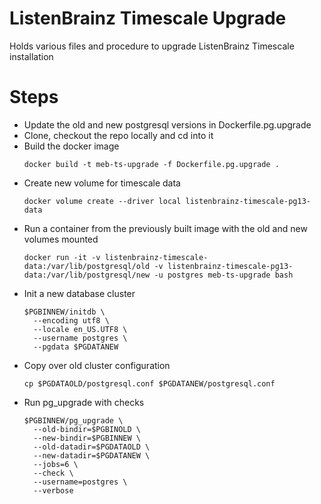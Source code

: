 # ListenBrainz Timescale Upgrade
Holds various files and procedure to upgrade ListenBrainz Timescale installation

# Steps

- Update the old and new postgresql versions in Dockerfile.pg.upgrade
- Clone, checkout the repo locally and cd into it
- Build the docker image
  ```shell
  docker build -t meb-ts-upgrade -f Dockerfile.pg.upgrade .
  ```
- Create new volume for timescale data
  ```shell
  docker volume create --driver local listenbrainz-timescale-pg13-data
  ```
- Run a container from the previously built image with the old and new volumes mounted
  ```shell
  docker run -it -v listenbrainz-timescale-data:/var/lib/postgresql/old -v listenbrainz-timescale-pg13-data:/var/lib/postgresql/new -u postgres meb-ts-upgrade bash
  ```
- Init a new database cluster
  ```shell
  $PGBINNEW/initdb \
    --encoding utf8 \
    --locale en_US.UTF8 \
    --username postgres \
    --pgdata $PGDATANEW
  ```
- Copy over old cluster configuration
  ```shell
  cp $PGDATAOLD/postgresql.conf $PGDATANEW/postgresql.conf
  ```
- Run pg_upgrade with checks  
  ```shell
  $PGBINNEW/pg_upgrade \
    --old-bindir=$PGBINOLD \
    --new-bindir=$PGBINNEW \
    --old-datadir=$PGDATAOLD \
    --new-datadir=$PGDATANEW \
    --jobs=6 \
    --check \
    --username=postgres \
    --verbose
  ```
